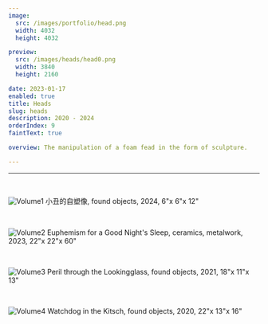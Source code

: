 ```yaml
---
image:
  src: /images/portfolio/head.png
  width: 4032
  height: 4032

preview:
  src: /images/heads/head0.png
  width: 3840
  height: 2160

date: 2023-01-17
enabled: true
title: Heads
slug: heads
description: 2020 - 2024
orderIndex: 9
faintText: true

overview: The manipulation of a foam fead in the form of sculpture.

---
```



---

&nbsp;

![Volume1](/images/volumes/volume1.png "volume1")
小丑的自塑像, found objects, 2024, 6"x 6"x 12"


&nbsp;

![Volume2](/images/volumes/volume2.png "volume2")
Euphemism for a Good Night's Sleep, ceramics, metalwork, 2023, 22"x 22"x 60"


&nbsp;

![Volume3](/images/volumes/volume3.png "volume3")
Peril through the Lookingglass, found objects, 2021, 18"x 11"x 13"


&nbsp;

![Volume4](/images/volumes/volume4.png "volume4")
Watchdog in the Kitsch, found objects, 2020, 22"x 13"x 16"
